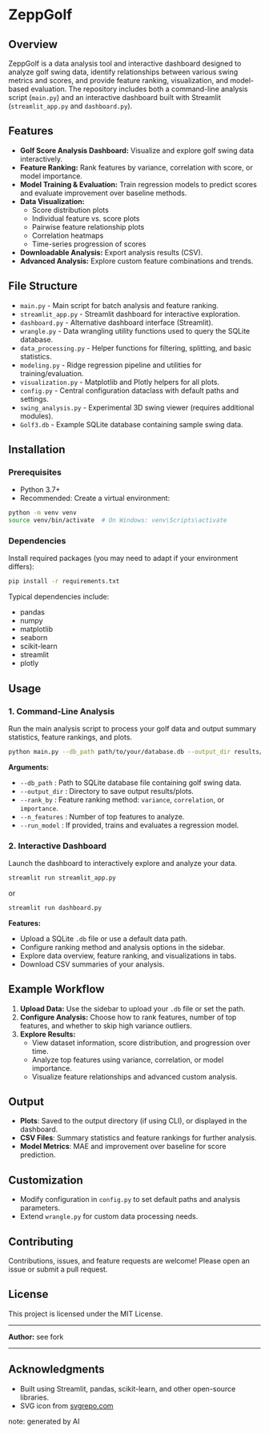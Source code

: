 # ZeppGolf

## Overview

ZeppGolf is a data analysis tool and interactive dashboard designed to analyze golf swing data, identify relationships between various swing metrics and scores, and provide feature ranking, visualization, and model-based evaluation. The repository includes both a command-line analysis script (`main.py`) and an interactive dashboard built with Streamlit (`streamlit_app.py` and `dashboard.py`).

## Features

- **Golf Score Analysis Dashboard:** Visualize and explore golf swing data interactively.
- **Feature Ranking:** Rank features by variance, correlation with score, or model importance.
- **Model Training & Evaluation:** Train regression models to predict scores and evaluate improvement over baseline methods.
- **Data Visualization:** 
  - Score distribution plots
  - Individual feature vs. score plots
  - Pairwise feature relationship plots
  - Correlation heatmaps
  - Time-series progression of scores
- **Downloadable Analysis:** Export analysis results (CSV).
- **Advanced Analysis:** Explore custom feature combinations and trends.

## File Structure

- `main.py` - Main script for batch analysis and feature ranking.
- `streamlit_app.py` - Streamlit dashboard for interactive exploration.
- `dashboard.py` - Alternative dashboard interface (Streamlit).
- `wrangle.py` - Data wrangling utility functions used to query the SQLite database.
- `data_processing.py` - Helper functions for filtering, splitting, and basic statistics.
- `modeling.py` - Ridge regression pipeline and utilities for training/evaluation.
- `visualization.py` - Matplotlib and Plotly helpers for all plots.
- `config.py` - Central configuration dataclass with default paths and settings.
- `swing_analysis.py` - Experimental 3D swing viewer (requires additional modules).
- `Golf3.db` - Example SQLite database containing sample swing data.

## Installation

### Prerequisites

- Python 3.7+
- Recommended: Create a virtual environment:

```bash
python -m venv venv
source venv/bin/activate  # On Windows: venv\Scripts\activate
```

### Dependencies

Install required packages (you may need to adapt if your environment differs):

```bash
pip install -r requirements.txt
```

Typical dependencies include:
- pandas
- numpy
- matplotlib
- seaborn
- scikit-learn
- streamlit
- plotly

## Usage

### 1. Command-Line Analysis

Run the main analysis script to process your golf data and output summary statistics, feature rankings, and plots.

```bash
python main.py --db_path path/to/your/database.db --output_dir results/ --rank_by variance --n_features 10 --run_model
```

**Arguments:**
- `--db_path` : Path to SQLite database file containing golf swing data.
- `--output_dir` : Directory to save output results/plots.
- `--rank_by` : Feature ranking method: `variance`, `correlation`, or `importance`.
- `--n_features` : Number of top features to analyze.
- `--run_model` : If provided, trains and evaluates a regression model.

### 2. Interactive Dashboard

Launch the dashboard to interactively explore and analyze your data.

```bash
streamlit run streamlit_app.py
```
or
```bash
streamlit run dashboard.py
```

**Features:**
- Upload a SQLite `.db` file or use a default data path.
- Configure ranking method and analysis options in the sidebar.
- Explore data overview, feature ranking, and visualizations in tabs.
- Download CSV summaries of your analysis.

## Example Workflow

1. **Upload Data:** Use the sidebar to upload your `.db` file or set the path.
2. **Configure Analysis:** Choose how to rank features, number of top features, and whether to skip high variance outliers.
3. **Explore Results:** 
    - View dataset information, score distribution, and progression over time.
    - Analyze top features using variance, correlation, or model importance.
    - Visualize feature relationships and advanced custom analysis.

## Output

- **Plots**: Saved to the output directory (if using CLI), or displayed in the dashboard.
- **CSV Files**: Summary statistics and feature rankings for further analysis.
- **Model Metrics**: MAE and improvement over baseline for score prediction.

## Customization

- Modify configuration in `config.py` to set default paths and analysis parameters.
- Extend `wrangle.py` for custom data processing needs.

## Contributing

Contributions, issues, and feature requests are welcome! Please open an issue or submit a pull request.

## License

This project is licensed under the MIT License.

---

**Author:** see fork

---

## Acknowledgments

- Built using Streamlit, pandas, scikit-learn, and other open-source libraries.
- SVG icon from [svgrepo.com](https://www.svgrepo.com/show/133519/golf.svg)

note: generated by AI
